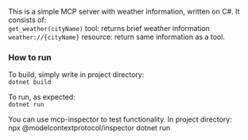 This is a simple MCP server with weather information, written on C#. It consists of:  
`get_weather(cityName)` tool: returns brief weather information  
`weather://{cityName}` resource: return same information as a tool.

### How to run
To build, simply write in project directory:  
`dotnet build`  
  
To run, as expected:  
`dotnet run`  

You can use mcp-inspector to test functionality. In project directory:  
npx @modelcontextprotocol/inspector dotnet run
